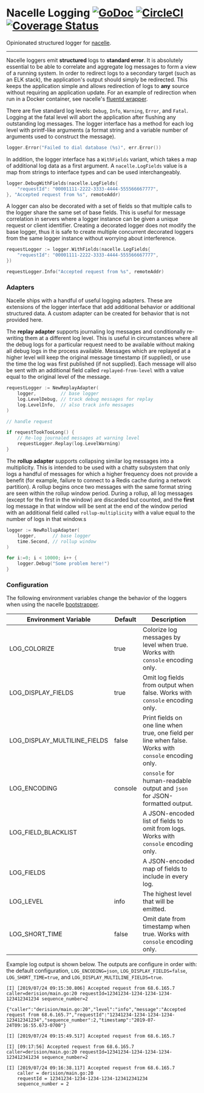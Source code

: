 # Nacelle Logging [![GoDoc](https://godoc.org/github.com/go-nacelle/log?status.svg)](https://godoc.org/github.com/go-nacelle/log) [![CircleCI](https://circleci.com/gh/go-nacelle/log.svg?style=svg)](https://circleci.com/gh/go-nacelle/log) [![Coverage Status](https://coveralls.io/repos/github/go-nacelle/log/badge.svg?branch=master)](https://coveralls.io/github/go-nacelle/log?branch=master)

Opinionated structured logger for [nacelle](https://nacelle.dev).

---

Nacelle loggers emit **structured** logs to **standard error**. It is absolutely essential to be able to correlate and aggregate log messages to form a view of a running system. In order to redirect logs to a secondary target (such as an ELK stack), the application's output should simply be redirected. This keeps the application simple and allows redirection of logs to **any** source without requiring an application update. For an example of redirection when run in a Docker container, see nacelle's [fluentd wrapper](https://github.com/go-nacelle/fluentd).

There are five standard log levels: `Debug`, `Info`, `Warning`, `Error`, and `Fatal`. Logging at the fatal level will abort the application after flushing any outstanding log messages. The logger interface has a method for each log level with printf-like arguments (a format string and a variable number of arguments used to construct the message).

```go
logger.Error("Failed to dial database (%s)", err.Error())
```

In addition, the logger interface has a `WithFields` variant, which takes a map of additional log data as a first argument. A `nacelle.LogFields` value is a map from strings to interface types and can be used interchangeably.

```go
logger.DebugWithFields(nacelle.LogFields{
    "requestId": "00001111-2222-3333-4444-555566667777",
}, "Accepted request from %s", remoteAddr)
```

A logger can also be decorated with a set of fields so that multiple calls to the logger share the same set of base fields. This is useful for message correlation in servers where a logger instance can be given a unique request or client identifier. Creating a decorated logger does not modify the base logger, thus it is safe to create multiple concurrent decorated loggers from the same logger instance without worrying about interference.

```go
requestLogger := logger.WithFields(nacelle.LogFields{
    "requestId": "00001111-2222-3333-4444-555566667777",
})

requestLogger.Info("Accepted request from %s", remoteAddr)
```

### Adapters

Nacelle ships with a handful of useful logging adapters. These are extensions of the logger interface that add additional behavior or additional structured data. A custom adapter can be created for behavior that is not provided here.

The **replay adapter** supports journaling log messages and conditionally re-writing them at a different log level. This is useful in circumstances where all the debug logs for a particular request need to be available without making all debug logs in the process available. Messages which are replayed at a higher level will keep the original message timestamp (if supplied), or use the time the log was first published (if not supplied). Each message will also be sent with an additional field called `replayed-from-level` with a value equal to the original level of the message.

```go
requestLogger := NewReplayAdapter(
    logger,         // base logger
    log.LevelDebug, // track debug messages for replay
    log.LevelInfo,  // also track info messages
)

// handle request

if requestTookTooLong() {
    // Re-log journaled messages at warning level
    requestLogger.Replay(log.LevelWarning)
}
```

The **rollup adapter** supports collapsing similar log messages into a multiplicity. This is intended to be used with a chatty subsystem that only logs a handful of messages for which a higher frequency does not provide a benefit (for example, failure to connect to a Redis cache during a network partition). A rollup begins once two messages with the same format string are seen within the rollup window period. During a rollup, all log messages (except for the first in the window) are discarded but counted, and the **first** log message in that window will be sent at the end of the window period with an additional field called `rollup-multiplicity` with a value equal to the number of logs in that window.s

```go
logger := NewRollupAdapter(
    logger,      // base logger
    time.Second, // rollup window
)

for i:=0; i < 10000; i++ {
    logger.Debug("Some problem here!")
}
```

### Configuration

The following environment variables change the behavior of the loggers when using the nacelle [bootstrapper](https://nacelle.dev/docs/core).

| Environment Variable         | Default | Description |
| ---------------------------- | ------- | ----------- |
| LOG_COLORIZE                 | true    | Colorize log messages by level when true. Works with `console` encoding only. |
| LOG_DISPLAY_FIELDS           | true    | Omit log fields from output when false. Works with `console` encoding only. |
| LOG_DISPLAY_MULTILINE_FIELDS | false   | Print fields on one line when true, one field per line when false. Works with `console` encoding only. |
| LOG_ENCODING                 | console | `console` for human-readable output and `json` for JSON-formatted output. |
| LOG_FIELD_BLACKLIST          |         | A JSON-encoded list of fields to omit from logs. Works with `console` encoding only. |
| LOG_FIELDS                   |         | A JSON-encoded map of fields to include in every log. |
| LOG_LEVEL                    | info    | The highest level that will be emitted. |
| LOG_SHORT_TIME               | false   | Omit date from timestamp when true. Works with `console` encoding only. |

Example log output is shown below. The outputs are configure in order with: the default configuration, `LOG_ENCODING=json`, `LOG_DISPLAY_FIELDS=false`, `LOG_SHORT_TIME=true`, and `LOG_DISPLAY_MULTILINE_FIELDS=true`.

```
[I] [2019/07/24 09:15:30.806] Accepted request from 68.6.165.7 caller=derision/main.go:20 requestId=12341234-1234-1234-1234-123412341234 sequence_number=2

{"caller":"derision/main.go:20","level":"info","message":"Accepted request from 68.6.165.7","requestId":"12341234-1234-1234-1234-123412341234","sequence_number":2,"timestamp":"2019-07-24T09:16:55.673-0700"}

[I] [2019/07/24 09:15:49.517] Accepted request from 68.6.165.7

[I] [09:17:56] Accepted request from 68.6.165.7 caller=derision/main.go:20 requestId=12341234-1234-1234-1234-123412341234 sequence_number=2

[I] [2019/07/24 09:16:38.117] Accepted request from 68.6.165.7
    caller = derision/main.go:20
    requestId = 12341234-1234-1234-1234-123412341234
    sequence_number = 2
```
